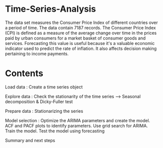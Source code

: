 # Time-Series-Analysis
The data set measures the Consumer Price Index of different countries over a period of time. The data contain 7187 records. The Consumer Price Index (CPI) is defined as a measure of the average change over time in the prices paid by urban consumers for a market basket of consumer goods and services. Forecasting this value is useful because it's a valuable economic indicator used to predict the rate of inflation. It also affects decision making pertaining to income payments.



# Contents
Load data : Create a time series object

Explore data : Check the stationarity of the time series -->  Seasonal decomposition & Dicky-Fuller test

Prepare data : Stationarizing the series

Model selection : Optimize the ARIMA parameters and create the model. ACF and PACF plots to identify parameters. Use grid search for ARIMA. Train the model.  Test the model using forecasting

Summary and next steps


   
